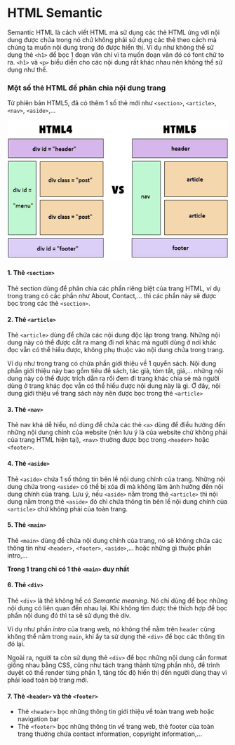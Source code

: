 # HTML Semantic

Semantic HTML là cách viết HTML mà sử dụng các thẻ HTML ứng với nội dung được chứa trong nó chứ không phải sử dụng các thẻ theo cách mà chúng ta muốn nội dung trong đó được hiển thị. Ví dụ như không thể sử dụng thẻ `<h1>` để bọc 1 đoạn văn chỉ vì ta muốn đoạn văn đó có font chữ to ra. `<h1>` và `<p>` biểu diễn cho các nội dung rất khác nhau nên không thể sử dụng như thế.

### Một số thẻ HTML để phân chia nội dung trang

Từ phiên bản HTML5, đã có thêm 1 số thẻ mới như `<section>`, `<article>`, `<nav>`, `<aside>`,...

![](../images/differences_html_and_html5.png "Differences between html4 and html5")

#### 1. Thẻ `<section>`
Thẻ section dùng để phân chia các phần riêng biệt của trang HTML, ví dụ trong trang có các phần như About, Contact,... thì các phần này sẽ được bọc trong các thẻ `<section>`.

#### 2. Thẻ `<article>`
Thẻ `<article>` dùng để chứa các nội dung độc lập trong trang. Những nội dung này có thể được cắt ra mang đi nơi khác mà người dùng ở nơi khác đọc vẫn có thể hiểu được, không phụ thuộc vào nội dung chứa trong trang.

Ví dụ như trong trang có chứa phần giới thiệu về 1 quyển sách. Nội dung phần giới thiệu này bao gồm tiêu đề sách, tác giả, tóm tắt, giá,... những nội dung này có thể được trích dẫn ra rồi đem đi trang khác chia sẻ mà người dùng ở trang khác đọc vẫn có thể hiểu được nội dung này là gì. Ở đây, nội dung giới thiệu về trang sách này nên được bọc trong thẻ `<article>`

#### 3. Thẻ `<nav>`
Thẻ nav khá dễ hiểu, nó dùng để chứa các thẻ `<a>` dùng để điều hướng đến những nội dung chính của website (nên lưu ý là của website chứ không phải của trang HTML hiện tại), `<nav>` thường được bọc trong `<header>` hoặc `<footer>`.

#### 4. Thẻ `<aside>`
Thẻ `<aside>` chứa 1 số thông tin bên lề nội dung chính của trang. Những nội dung chứa trong `<aside>` có thể bị xóa đi mà không làm ảnh hưởng đến nội dung chính của trang. Lưu ý, nếu `<aside>` nằm trong thẻ `<article>` thì nội dung nằm trong thẻ `<aside>` đó chỉ chứa thông tin bên lề nội dung chính của `<article>` chứ không phải của toàn trang.

#### 5. Thẻ `<main>`
Thẻ `<main>` dùng để chứa nội dung chính của trang, nó sẽ không chứa các thông tin như `<header>`, `<footer>`, `<aside>`,... hoặc những gì thuộc phần intro,...

**Trong 1 trang chỉ có 1 thẻ `<main>` duy nhất**

#### 6. Thẻ `<div>`
Thẻ `<div>` là thẻ không hề có *Semantic meaning*. Nó chỉ dùng để bọc những nội dung có liên quan đến nhau lại. Khi không tìm được thẻ thích hợp để bọc phần nội dung đó thì ta sẽ sử dụng thẻ div.

Ví dụ như phần *intro* của trang web, nó không thể nằm trên `header` cũng không thể nằm trong `main`, khi ấy ta sử dụng thẻ `<div>` để bọc các thông tin đó lại.

Ngoài ra, người ta còn sử dụng thẻ `<div>` để bọc những nội dung cần format giống nhau bằng CSS, cũng như tách trang thành từng phần nhỏ, để trình duyệt có thể render từng phần 1, tăng tốc độ hiển thị đến người dùng thay vì phải load toàn bộ trang mới.

#### 7. Thẻ `<header>` và thẻ `<footer>`
- Thẻ `<header>` bọc những thông tin giới thiệu về toàn trang web hoặc navigation bar
- Thẻ `<footer>` bọc những thông tin về trang web, thẻ footer của toàn trang thường chứa contact information, copyright information,... 
